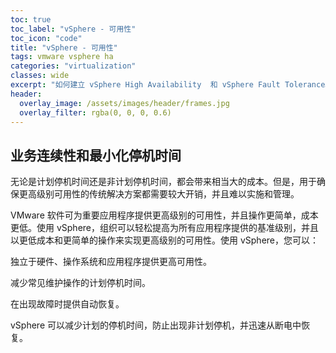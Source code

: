 ```yaml
---
toc: true
toc_label: "vSphere - 可用性"
toc_icon: "code"
title: "vSphere - 可用性"
tags: vmware vsphere ha
categories: "virtualization"
classes: wide
excerpt: "如何建立 vSphere High Availability  和 vSphere Fault Tolerance。"
header:
  overlay_image: /assets/images/header/frames.jpg
  overlay_filter: rgba(0, 0, 0, 0.6)
---
```




## 业务连续性和最小化停机时间

无论是计划停机时间还是非计划停机时间，都会带来相当大的成本。但是，用于确保更高级别可用性的传统解决方案都需要较大开销，并且难以实施和管理。

VMware 软件可为重要应用程序提供更高级别的可用性，并且操作更简单，成本更低。使用 vSphere，组织可以轻松提高为所有应用程序提供的基准级别，并且以更低成本和更简单的操作来实现更高级别的可用性。使用 vSphere，您可以：

独立于硬件、操作系统和应用程序提供更高可用性。

减少常见维护操作的计划停机时间。

在出现故障时提供自动恢复。

vSphere 可以减少计划的停机时间，防止出现非计划停机，并迅速从断电中恢复。
